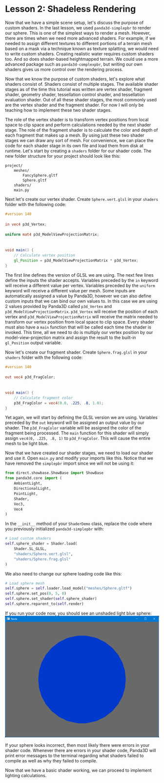 # Lesson 2: Shadeless Rendering

Now that we have a simple scene setup, let's discuss the purpose of custom shaders. In the last lesson, we used `panda3d-simplepbr` to render our sphere. This is one of the simplest ways to render a mesh. However, there are times when we need more advanced shaders. For example, if we needed to assign different textures to different portions of a terrain mesh based on a mask via a technique known as texture splatting, we would need to write custom shaders. Creating realistic water requires custom shaders too. And so does shader-based heightmapped terrain. We could use a more advanced package such as `panda3d-complexpbr`, but writing our own shaders gives us more control over the rendering process. 

Now that we know the purpose of custom shaders, let's explore what shaders consist of. Shaders consist of multiple stages. The available shader stages as of the time this tutorial was written are vertex shader, fragment shader, geometry shader, tessellation control shader, and tessellation evaluation shader. Out of all these shader stages, the most commonly used are the vertex shader and the fragment shader. For now I will only be teaching how to implement these two shader stages.  

The role of the vertex shader is to transform vertex positions from local space to clip space and perform calculations needed by the next shader stage. The role of the fragment shader is to calculate the color and depth of each fragment that makes up a mesh. By using just these two shader stages we can draw any sort of mesh. For convenience, we can place the code for each shader stage in its own file and load them from disk at runtime. Let's start by creating a `shaders` folder for our shader code. The new folder structure for your project should look like this:
```
project/
    meshes/
        FancySphere.gltf
        Sphere.gltf
    shaders/
    main.py
```

Next let's create our vertex shader. Create `Sphere.vert.glsl` in your `shaders` folder with the following code:
```glsl
#version 140

in vec4 p3d_Vertex;

uniform mat4 p3d_ModelViewProjectionMatrix;


void main() {
    // Calculate vertex position
    gl_Position = p3d_ModelViewProjectionMatrix * p3d_Vertex;
}
```

The first line defines the version of GLSL we are using. The next few lines define the inputs the shader accepts. Variables preceded by the `in` keyword will receive a different value per vertex. Variables preceded by the `uniform` keyword will receive a different value per mesh. Some inputs are automatically assigned a value by Panda3D, however we can also define custom inputs that we can bind our own values to. In this case we are using 2 values provided by Panda3D called `p3d_Vertex` and `p3d_ModelViewProjectionMatrix`. `p3d_Vertex` will receive the position of each vertex and `p3d_ModelViewProjectionMatrix` will receive the matrix needed to transform our vertex position from local space to clip space. Every shader must also have a `main` function that will be called each time the shader is invoked. This time, all we need to do is multiply our vertex position by our model-view-projection matrix and assign the result to the built-in `gl_Position` output variable.  

Now let's create our fragment shader. Create `Sphere.frag.glsl` in your `shaders` folder with the following code:
```glsl
#version 140

out vec4 p3d_FragColor;


void main() {
    // Calculate fragment color
    p3d_FragColor = vec4(0.0, .225, .8, 1.0);
}
```

Yet again, we will start by defining the GLSL version we are using. Variables preceded by the `out` keyword will be assigned an output value by our shader. The `p3d_FragColor` variable will be assigned the color of the fragment being processed. The `main` function for this shader will simply assign `vec4(0, .225, .8, 1)` to `p3d_FragColor`. This will cause the entire mesh to be light blue.  

Now that we have created our shader stages, we need to load our shader and use it. Open `main.py` and modify your imports like this. Notice that we have removed the `simplepbr` import since we will not be using it:
```python
from direct.showbase.ShowBase import ShowBase
from panda3d.core import (
    AmbientLight,
    DirectionalLight,
    PointLight,
    Shader,
    Vec3,
    Vec4
)
```

In the `__init__` method of your `ShaderDemo` class, replace the code where you previously initialized `panda3d-simplepbr` with:
```python
# Load custom shaders
self.sphere_shader = Shader.load(
    Shader.SL_GLSL,
    "shaders/Sphere.vert.glsl",
    "shaders/Sphere.frag.glsl"
)
```

We also need to change our sphere loading code like this:
```python
# Load sphere mesh
self.sphere = self.loader.load_model("meshes/Sphere.gltf")
self.sphere.set_pos(0, 5, 0)
self.sphere.set_shader(self.sphere_shader)
self.sphere.reparent_to(self.render)
```

If you run your code now, you should see an unshaded light blue sphere:  
![unshaded sphere](https://github.com/Cybermals/panda3d-shader-tutorials/blob/main/pbr/02-shadeless_rendering/screenshots/01-unshaded_sphere.png?raw=true)

If your sphere looks incorrect, then most likely there were errors in your shader code. Whenever there are errors in your shader code, Panda3D will print error messages to the terminal regarding what shaders failed to compile as well as why they failed to compile.  

Now that we have a basic shader working, we can proceed to implement lighting calculations.
